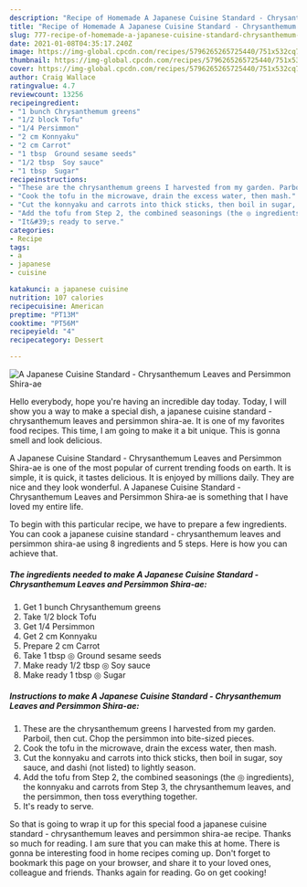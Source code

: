 ```yaml
---
description: "Recipe of Homemade A Japanese Cuisine Standard - Chrysanthemum Leaves and Persimmon Shira-ae"
title: "Recipe of Homemade A Japanese Cuisine Standard - Chrysanthemum Leaves and Persimmon Shira-ae"
slug: 777-recipe-of-homemade-a-japanese-cuisine-standard-chrysanthemum-leaves-and-persimmon-shira-ae
date: 2021-01-08T04:35:17.240Z
image: https://img-global.cpcdn.com/recipes/5796265265725440/751x532cq70/a-japanese-cuisine-standard-chrysanthemum-leaves-and-persimmon-shira-ae-recipe-main-photo.jpg
thumbnail: https://img-global.cpcdn.com/recipes/5796265265725440/751x532cq70/a-japanese-cuisine-standard-chrysanthemum-leaves-and-persimmon-shira-ae-recipe-main-photo.jpg
cover: https://img-global.cpcdn.com/recipes/5796265265725440/751x532cq70/a-japanese-cuisine-standard-chrysanthemum-leaves-and-persimmon-shira-ae-recipe-main-photo.jpg
author: Craig Wallace
ratingvalue: 4.7
reviewcount: 13256
recipeingredient:
- "1 bunch Chrysanthemum greens"
- "1/2 block Tofu"
- "1/4 Persimmon"
- "2 cm Konnyaku"
- "2 cm Carrot"
- "1 tbsp  Ground sesame seeds"
- "1/2 tbsp  Soy sauce"
- "1 tbsp  Sugar"
recipeinstructions:
- "These are the chrysanthemum greens I harvested from my garden. Parboil, then cut. Chop the persimmon into bite-sized pieces."
- "Cook the tofu in the microwave, drain the excess water, then mash."
- "Cut the konnyaku and carrots into thick sticks, then boil in sugar, soy sauce, and dashi (not listed) to lightly season."
- "Add the tofu from Step 2, the combined seasonings (the ◎ ingredients), the konnyaku and carrots from Step 3, the chrysanthemum leaves, and the persimmon, then toss everything together."
- "It&#39;s ready to serve."
categories:
- Recipe
tags:
- a
- japanese
- cuisine

katakunci: a japanese cuisine 
nutrition: 107 calories
recipecuisine: American
preptime: "PT13M"
cooktime: "PT56M"
recipeyield: "4"
recipecategory: Dessert

---
```



![A Japanese Cuisine Standard - Chrysanthemum Leaves and Persimmon Shira-ae](https://img-global.cpcdn.com/recipes/5796265265725440/751x532cq70/a-japanese-cuisine-standard-chrysanthemum-leaves-and-persimmon-shira-ae-recipe-main-photo.jpg)

Hello everybody, hope you're having an incredible day today. Today, I will show you a way to make a special dish, a japanese cuisine standard - chrysanthemum leaves and persimmon shira-ae. It is one of my favorites food recipes. This time, I am going to make it a bit unique. This is gonna smell and look delicious.



A Japanese Cuisine Standard - Chrysanthemum Leaves and Persimmon Shira-ae is one of the most popular of current trending foods on earth. It is simple, it is quick, it tastes delicious. It is enjoyed by millions daily. They are nice and they look wonderful. A Japanese Cuisine Standard - Chrysanthemum Leaves and Persimmon Shira-ae is something that I have loved my entire life.


To begin with this particular recipe, we have to prepare a few ingredients. You can cook a japanese cuisine standard - chrysanthemum leaves and persimmon shira-ae using 8 ingredients and 5 steps. Here is how you can achieve that.

<!--inarticleads1-->

##### The ingredients needed to make A Japanese Cuisine Standard - Chrysanthemum Leaves and Persimmon Shira-ae:

1. Get 1 bunch Chrysanthemum greens
1. Take 1/2 block Tofu
1. Get 1/4 Persimmon
1. Get 2 cm Konnyaku
1. Prepare 2 cm Carrot
1. Take 1 tbsp ◎ Ground sesame seeds
1. Make ready 1/2 tbsp ◎ Soy sauce
1. Make ready 1 tbsp ◎ Sugar




<!--inarticleads2-->

##### Instructions to make A Japanese Cuisine Standard - Chrysanthemum Leaves and Persimmon Shira-ae:

1. These are the chrysanthemum greens I harvested from my garden. Parboil, then cut. Chop the persimmon into bite-sized pieces.
1. Cook the tofu in the microwave, drain the excess water, then mash.
1. Cut the konnyaku and carrots into thick sticks, then boil in sugar, soy sauce, and dashi (not listed) to lightly season.
1. Add the tofu from Step 2, the combined seasonings (the ◎ ingredients), the konnyaku and carrots from Step 3, the chrysanthemum leaves, and the persimmon, then toss everything together.
1. It&#39;s ready to serve.




So that is going to wrap it up for this special food a japanese cuisine standard - chrysanthemum leaves and persimmon shira-ae recipe. Thanks so much for reading. I am sure that you can make this at home. There is gonna be interesting food in home recipes coming up. Don't forget to bookmark this page on your browser, and share it to your loved ones, colleague and friends. Thanks again for reading. Go on get cooking!
